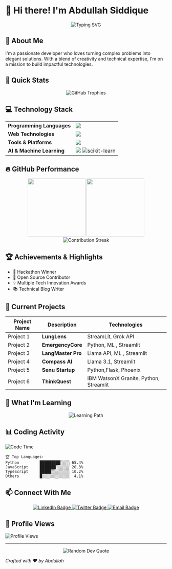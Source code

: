 # 👋 Hi there! I'm Abdullah Siddique

<div align="center">
  <img src="https://readme-typing-svg.demolab.com?font=Fira+Code&pause=1000&color=00F7F7&center=true&width=600&lines=Software+Developer+%7C+Tech+Enthusiast" alt="Typing SVG" />
</div>

## 🌈 About Me

I'm a passionate developer who loves turning complex problems into elegant solutions. With a blend of creativity and technical expertise, I'm on a mission to build impactful technologies.

## 🚀 Quick Stats

<div align="center">
  <img src="https://github-profile-trophy.vercel.app/?username=abdullah90907&theme=radical&column=7&margin-w=15&margin-h=15" alt="GitHub Trophies" />
</div>

## 💻 Technology Stack

<div align="center">
  <table>
    <tr>
      <td><strong>Programming Languages</strong></td>
      <td>
        <img src="https://skillicons.dev/icons?i=python,javascript,typescript,cpp,java" />
      </td>
    </tr>
    <tr>
      <td><strong>Web Technologies</strong></td>
      <td>
        <img src="https://skillicons.dev/icons?i=react,nodejs,html,css,bootstrap,tailwind" />
      </td>
    </tr>
    <tr>
      <td><strong>Tools & Platforms</strong></td>
      <td>
        <img src="https://skillicons.dev/icons?i=git,docker,kubernetes,aws,firebase,mongodb,mysql" />
      </td>
    </tr>
    <tr>
      <td><strong>AI & Machine Learning</strong></td>
      <td>
        <img src="https://skillicons.dev/icons?i=tensorflow,pytorch" />
        <img alt="scikit-learn" src="https://img.shields.io/badge/scikit--learn-%23F7931E.svg?style=for-the-badge&logo=scikit-learn&logoColor=white" />
      </td>
    </tr>
  </table>
</div>

## 🔥 GitHub Performance

<div align="center">
  <img height="180em" src="https://github-readme-stats.vercel.app/api?username=abdullah90907&show_icons=true&theme=radical&include_all_commits=true&count_private=true"/>
  <img height="180em" src="https://github-readme-stats.vercel.app/api/top-langs/?username=abdullah90907&layout=compact&langs_count=7&theme=radical"/>
</div>

<div align="center">
  <img src="https://github-readme-streak-stats.herokuapp.com/?user=abdullah90907&theme=radical" alt="Contribution Streak" />
</div>

## 🏆 Achievements & Highlights

- 🥇 Hackathon Winner
- 🌟 Open Source Contributor
- 💡 Multiple Tech Innovation Awards
- 📚 Technical Blog Writer

## 🚧 Current Projects

| Project Name | Description | Technologies |
|-------------|-------------|--------------|
| Project 1 | **LungLens** | StreamLit, Grok API |
| Project 2 | **EmergencyCore** | Python, ML , Streamlit |
| Project 3 | **LangMaster Pro** | Llama API, ML , Streamlit |
| Project 4 | **Compass AI** | Llama 3.1, Streamlit  |
| Project 5 | **Senu Startup** | Python,Flask, Phoenix  |
| Project 6 | **ThinkQuest** | IBM WatsonX Granite, Python, Streamlit |

## 🌱 What I'm Learning

<div align="center">
  <img src="https://readme-typing-svg.demolab.com?font=Fira+Code&pause=1000&color=00A3E8&center=true&width=600&lines=Advanced+Machine+Learning;Cloud+Native+Technologies;Big+Data+Analysis" alt="Learning Path" />
</div>

## 📊 Coding Activity

<!--START_SECTION:waka-->
![Code Time](https://img.shields.io/badge/Code%20Time-1000%2B%20hrs-blue)

```text
🏆 Top Languages:
Python         █████████░░░░ 65.4%
JavaScript     ███████░░░░░░ 20.3%
TypeScript     █████░░░░░░░░ 10.2%
Others         █░░░░░░░░░░░░  4.1%
```
<!--END_SECTION:waka-->

## 📫 Connect With Me

<div align="center">
  <a href="https://www.linkedin.com/in/abdullah-siddique-682734263/">
    <img src="https://img.shields.io/badge/LinkedIn-blue?style=for-the-badge&logo=linkedin&logoColor=white" alt="LinkedIn Badge"/>
  </a>
  <a href="https://twitter.com/yourusername">
    <img src="https://img.shields.io/badge/Twitter-black?style=for-the-badge&logo=twitter&logoColor=white" alt="Twitter Badge"/>
  </a>
  <a href="mailto:abdullahsiddique773@gmail.com">
    <img src="https://img.shields.io/badge/Email-red?style=for-the-badge&logo=gmail&logoColor=white" alt="Email Badge"/>
  </a>
</div>

## 👀 Profile Views

![Profile Views](https://komarev.com/ghpvc/?username=abdullah90907&color=blueviolet)

---

<div align="center">
  <img src="https://quotes-github-readme.vercel.app/api?type=horizontal&theme=radical" alt="Random Dev Quote" />
</div>

*Crafted with ❤️ by Abdullah*

